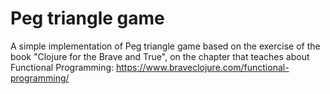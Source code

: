 # Peg triangle game
A simple implementation of Peg triangle game based on the exercise of the book "Clojure for the Brave and True", on the chapter that teaches about Functional Programming: https://www.braveclojure.com/functional-programming/